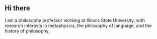 ## Hi there

I am a philosophy professor working at Illinois State University, with research interests in metaphysics, the philosophy of language, and the history of philosophy.
